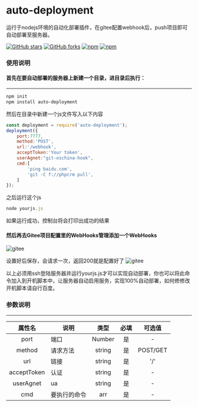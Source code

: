 # auto-deployment
运行于nodejs环境的自动化部署插件，在gitee配置webhook后，push项目即可自动部署至服务器。

[![GitHub stars](https://img.shields.io/github/stars/acccccccb/auto-deployment?style=for-the-badge)](https://github.com/acccccccb/auto-deployment/stargazers)
[![GitHub forks](https://img.shields.io/github/forks/acccccccb/auto-deployment?style=for-the-badge)](https://github.com/acccccccb/auto-deployment/network)
[![npm](https://img.shields.io/npm/v/auto-deployment?style=for-the-badge)](https://www.npmjs.com/package/auto-deployment)
[![npm](https://img.shields.io/npm/dt/auto-deployment?style=for-the-badge)](https://www.npmjs.com/package/auto-deployment)

### 使用说明

#### 首先在要自动部署的服务器上新建一个目录，进目录后执行：
----
```bash
npm init
npm install auto-deployment
```
然后在目录中新建一个js文件写入以下内容

```javascript
const deployment = require('auto-deployment');
deployment({
    port:7777,
    method:'POST',
    url:'/webhook',
    acceptToken:'Your token',
    userAgnet:"git-oschina-hook",
    cmd:[
        'ping baidu.com',
        'git -C f://phpcrm pull',
    ]
});
```
之后运行这个js
```javascript
node yourjs.js
```
如果运行成功，控制台将会打印出成功的结果

#### 然后再去Gitee项目配置里的WebHooks管理添加一个WebHooks

![gitee](https://www.ihtmlcss.com/wp-content/uploads/2020/05/1.png)

设置好后保存，会请求一次，返回200就是配置好了
![gitee](https://www.ihtmlcss.com/wp-content/uploads/2020/05/2.png)


以上必须用ssh登陆服务器并运行yourjs.js才可以实现自动部署，你也可以将此命令加入到开机脚本中，让服务器自动启用服务，实现100%自动部署，如何修修改开机脚本请自行百度。

### 参数说明

----

| 属性名 | 说明 | 类型  | 必填 | 可选值 |
|:----:|----|:----:|:----:|:----:|
|port|端口|Number|是|-
|method|请求方法|string|是|POST/GET
|url|链接|string|是|'/'
|acceptToken|认证|string|是|-
|userAgnet|ua|string|是|-
|cmd|要执行的命令|arr|是|-